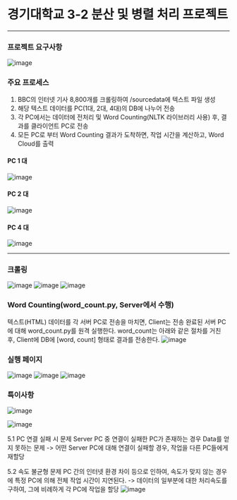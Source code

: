 # 경기대학교 3-2 분산 및 병렬 처리 프로젝트
--------
### 프로젝트 요구사항
![image](https://github.com/Hojun1123/3-2_Distributed_System/assets/65999992/a59ee0cb-4437-4462-b3f0-046bd86ac8bb)

### 주요 프로세스
1. BBC의 인터넷 기사 8,800개를 크롤링하여 /sourcedata에 텍스트 파일 생성
2. 해당 텍스트 데이터를 PC(1대, 2대, 4대)의 DB에 나누어 전송
3. 각 PC에서는 데이터에 전처리 및 Word Counting(NLTK 라이브러리 사용) 후, 결과를 클라이언트 PC로 전송
4. 모든 PC로 부터 Word Counting 결과가 도착하면, 작업 시간을 계산하고, Word Cloud를 출력

#### PC 1 대
![image](https://github.com/Hojun1123/3-2_Distributed_System/assets/65999992/4877efbf-c9bf-45e3-8c4f-e3211cedce4d)

#### PC 2 대
![image](https://github.com/Hojun1123/3-2_Distributed_System/assets/65999992/cf1fde49-6837-4154-9729-86ebbb348a21)

#### PC 4 대
![image](https://github.com/Hojun1123/3-2_Distributed_System/assets/65999992/4ee5fbb2-83db-4e1e-8d3b-e39f2ae20fd6)

-------
### 크롤링
![image](https://github.com/Hojun1123/3-2_Distributed_System/assets/65999992/03da0587-1c6e-4c69-9c4d-84c507cda373)
![image](https://github.com/Hojun1123/3-2_Distributed_System/assets/65999992/0485606f-4544-4570-bab5-0304d339fefc)
![image](https://github.com/Hojun1123/3-2_Distributed_System/assets/65999992/937a1482-b52f-42c9-bd29-b61439696d18)

### Word Counting(word_count.py, Server에서 수행)
텍스트(HTML) 데이터를 각 서버 PC로 전송을 마치면, Client는 전송 완료된 서버 PC에 대해 word_count.py를 원격 실행한다.
word_count는 아래와 같은 절차를 거친 후, Client에 DB에 [word, count] 형태로 결과를 전송한다.
![image](https://github.com/Hojun1123/3-2_Distributed_System/assets/65999992/05a0c8b2-8baf-455d-b685-058a902e0040)

### 실행 페이지
![image](https://github.com/Hojun1123/3-2_Distributed_System/assets/65999992/949cd3eb-076f-4bf9-bc76-5e01a6263378)
![image](https://github.com/Hojun1123/3-2_Distributed_System/assets/65999992/58850035-f9af-4b19-89c5-683982e1c061)
![image](https://github.com/Hojun1123/3-2_Distributed_System/assets/65999992/7363165e-f3cd-4b6d-9d32-59bdb79e0da0)

### 특이사항
![image](https://github.com/Hojun1123/3-2_Distributed_System/assets/65999992/9319101a-bbcf-4d81-abb5-e43365811860)


![image](https://github.com/Hojun1123/3-2_Distributed_System/assets/65999992/d20cc662-f54b-4173-b89a-b64c07f139b7)

5.1 PC 연결 실패 시 문제
Server PC 중 연결이 실패한 PC가 존재하는 경우 Data를 얻지 못하는 문제
-> 어떤 Server PC에 대해 연결이 실패할 경우, 작업을 다른 PC들에게 재할당

5.2 속도 불균형 문제
PC 간의 인터넷 환경 차이 등으로 인하여, 속도가 맞지 않는 경우에 특정 PC에 의해 전체 작업 시간이 지연된다.
-> 데이터의 일부분에 대한 처리속도를 구하여, 그에 비례하게 각 PC에 작업을 할당
![image](https://github.com/Hojun1123/3-2_Distributed_System/assets/65999992/33d086c2-4cdf-43d9-817a-a56ff2a27ebd)

